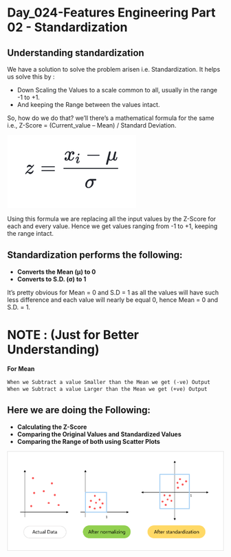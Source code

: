 # Day_024-Features Engineering Part 02 - Standardization

## Understanding standardization
We have a solution to solve the problem arisen i.e. Standardization. It helps us solve this by : 

- Down Scaling the Values to a scale common to all, usually in the range -1 to +1.
- And keeping the Range between the values intact.
  
So, how do we do that? we’ll there’s a mathematical formula for the same i.e., Z-Score = (Current_value – Mean) / Standard Deviation.

![Standardization](assets/1.png)

Using this formula we are replacing all the input values by the Z-Score for each and every value. Hence we get values ranging from -1 to +1, keeping the range intact.

## Standardization performs the following:

- **Converts the Mean (μ) to 0**
- **Converts to S.D. (σ) to 1**
  
It’s pretty obvious for Mean = 0 and S.D = 1 as all the values will have such less difference and each value will nearly be equal 0, hence Mean = 0 and S.D. = 1.

# NOTE : (Just for Better Understanding)
**For Mean**
```
When we Subtract a value Smaller than the Mean we get (-ve) Output
When we Subtract a value Larger than the Mean we get (+ve) Output
```

## Here we are doing the Following:

- **Calculating the Z-Score**
- **Comparing the Original Values and Standardized Values**
- **Comparing the Range of both using Scatter Plots**

![Standardization](assets/2.png)